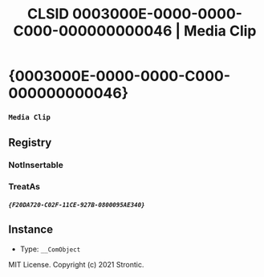 ﻿---
title: "CLSID 0003000E-0000-0000-C000-000000000046 | Media Clip"
excerpt: What is COM-Object CLSID 0003000E-0000-0000-C000-000000000046?
---

# {0003000E-0000-0000-C000-000000000046}

### `Media Clip`

## Registry


### NotInsertable


### TreatAs

##### `{F20DA720-C02F-11CE-927B-0800095AE340}`

## Instance

* Type: `__ComObject`

MIT License. Copyright (c) 2021 Strontic.


